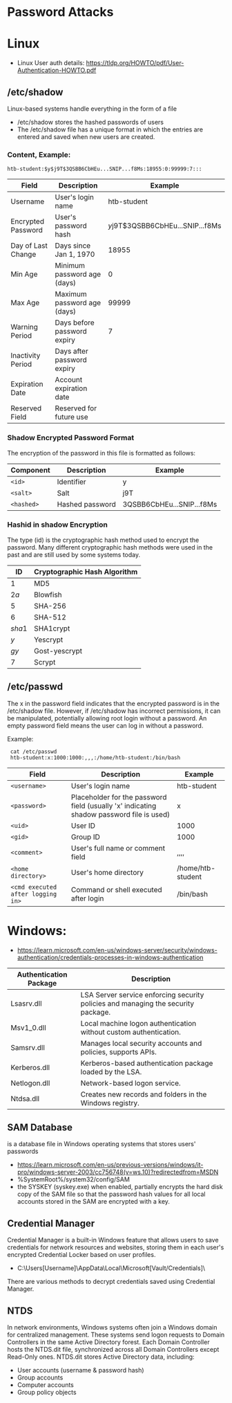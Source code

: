 # Password Attacks

# Linux
- Linux User auth details: https://tldp.org/HOWTO/pdf/User-Authentication-HOWTO.pdf
## /etc/shadow 
 Linux-based systems handle everything in the form of a file
- /etc/shadow stores the hashed passwords of users
- The /etc/shadow file has a unique format in which the entries are entered and saved when new users are created.

### Content, Example:
```shell
htb-student:$y$j9T$3QSBB6CbHEu...SNIP...f8Ms:18955:0:99999:7:::
```
| Field              | Description                | Example                           |
|--------------------|----------------------------|-----------------------------------|
| Username           | User's login name          | htb-student                       |
| Encrypted Password | User's password hash       | $y$j9T$3QSBB6CbHEu...SNIP...f8Ms  |
| Day of Last Change | Days since Jan 1, 1970     | 18955                             |
| Min Age            | Minimum password age (days)| 0                                 |
| Max Age            | Maximum password age (days)| 99999                             |
| Warning Period     | Days before password expiry| 7                                 |
| Inactivity Period  | Days after password expiry |                                   |
| Expiration Date    | Account expiration date    |                                   |
| Reserved Field     | Reserved for future use    |                                   |

### Shadow Encrypted Password Format
The encryption of the password in this file is formatted as follows:

| Component | Description     | Example                 |
|-----------|-----------------|-------------------------|
| `<id>`    | Identifier      | y                       |
| `<salt>`  | Salt            | j9T                     |
| `<hashed>`| Hashed password | 3QSBB6CbHEu...SNIP...f8Ms |


### Hashid in shadow Encryption
The type (id) is the cryptographic hash method used to encrypt the password. Many different cryptographic hash methods were used in the past and are still used by some systems today.

| ID      | Cryptographic Hash Algorithm |
|---------|------------------------------|
| $1$     | MD5                          |
| $2a$    | Blowfish                     |
| $5$     | SHA-256                      |
| $6$     | SHA-512                      |
| $sha1$  | SHA1crypt                    |
| $y$     | Yescrypt                     |
| $gy$    | Gost-yescrypt                |
| $7$     | Scrypt                       |

## /etc/passwd
The x in the password field indicates that the encrypted password is in the /etc/shadow file. However, if /etc/shadow has incorrect permissions, it can be manipulated, potentially allowing root login without a password. An empty password field means the user can log in without a password.

Example:
```shell
 cat /etc/passwd
 htb-student:x:1000:1000:,,,:/home/htb-student:/bin/bash 
 ```
| Field                        | Description                               | Example               |
|------------------------------|-------------------------------------------|-----------------------|
| `<username>`                 | User's login name                         | htb-student           |
| `<password>`                 | Placeholder for the password field (usually 'x' indicating shadow password file is used) | x                     |
| `<uid>`                      | User ID                                   | 1000                  |
| `<gid>`                      | Group ID                                  | 1000                  |
| `<comment>`                  | User's full name or comment field         | ,,,,                  |
| `<home directory>`           | User's home directory                     | /home/htb-student     |
| `<cmd executed after logging in>` | Command or shell executed after login  | /bin/bash             |


# Windows:
- https://learn.microsoft.com/en-us/windows-server/security/windows-authentication/credentials-processes-in-windows-authentication

| Authentication Package | Description |
|------------------------|-------------|
| Lsasrv.dll             | LSA Server service enforcing security policies and managing the security package. |
| Msv1_0.dll             | Local machine logon authentication without custom authentication. |
| Samsrv.dll             | Manages local security accounts and policies, supports APIs. |
| Kerberos.dll           | Kerberos-based authentication package loaded by the LSA. |
| Netlogon.dll           | Network-based logon service. |
| Ntdsa.dll              | Creates new records and folders in the Windows registry. |

## SAM Database
is a database file in Windows operating systems that stores users' passwords
- https://learn.microsoft.com/en-us/previous-versions/windows/it-pro/windows-server-2003/cc756748(v=ws.10)?redirectedfrom=MSDN
- %SystemRoot%/system32/config/SAM
- the SYSKEY (syskey.exe) when enabled, partially encrypts the hard disk copy of the SAM file so that the password hash values for all local accounts stored in the SAM are encrypted with a key.

## Credential Manager
Credential Manager is a built-in Windows feature that allows users to save credentials for network resources and websites, storing them in each user's encrypted Credential Locker based on user profiles.
- C:\Users\[Username]\AppData\Local\Microsoft\[Vault/Credentials]\

There are various methods to decrypt credentials saved using Credential Manager.

## NTDS
In network environments, Windows systems often join a Windows domain for centralized management. These systems send logon requests to Domain Controllers in the same Active Directory forest. Each Domain Controller hosts the NTDS.dit file, synchronized across all Domain Controllers except Read-Only ones. NTDS.dit stores Active Directory data, including:

- User accounts (username & password hash)
- Group accounts
- Computer accounts
- Group policy objects
